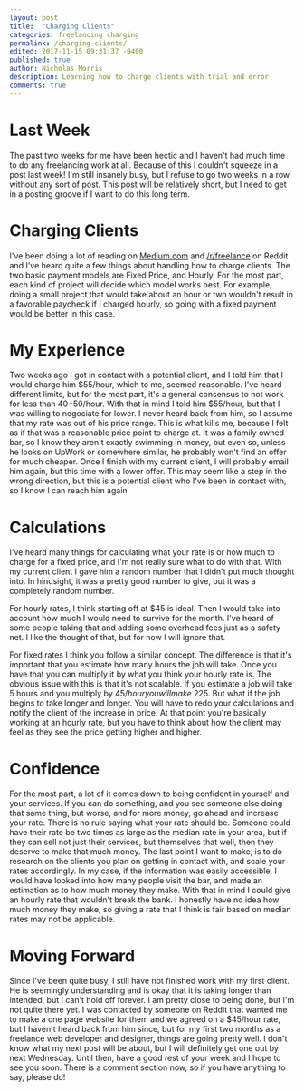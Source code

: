 ```yaml
---
layout: post
title:  "Charging Clients"
categories: freelancing charging
permalink: /charging-clients/
edited: 2017-11-15 09:31:37 -0400
published: true
author: Nicholas Morris
description: Learning how to charge clients with trial and error
comments: true
---
```


# Last Week

The past two weeks for me have been hectic and I haven't had much time to do any freelancing work at all. Because of this I couldn't squeeze in a post last week! I'm still insanely busy, but I refuse to go two weeks in a row without any sort of post. This post will be relatively short, but I need to get in a posting groove if I want to do this long term.

# Charging Clients

I've been doing a lot of reading on [Medium.com](Medium.com) and [/r/freelance](https://reddit.com/r/freelance) on Reddit and I've heard quite a few things about handling how to charge clients. The two basic payment models are Fixed Price, and Hourly. For the most part, each kind of project will decide which model works best. For example, doing a small project that would take about an hour or two wouldn't result in a favorable paycheck if I charged hourly, so going with a fixed payment would be better in this case. 

# My Experience

Two weeks ago I got in contact with a potential client, and I told him that I would charge him $55/hour, which to me, seemed reasonable. I've heard different limits, but for the most part, it's a general consensus to not work for less than $40-$50/hour. With that in mind I told him $55/hour, but that I was willing to negociate for lower. I never heard back from him, so I assume that my rate was out of his price range. This is what kills me, because I felt as if that was a reasonable price point to charge at. It was a family owned bar, so I know they aren't exactly swimming in money, but even so, unless he looks on UpWork or somewhere similar, he probably won't find an offer for much cheaper. Once I finish with my current client, I will probably email him again, but this time with a lower offer. This may seem like a step in the wrong direction, but this is a potential client who I've been in contact with, so I know I can reach him again

# Calculations

I've heard many things for calculating what your rate is or how much to charge for a fixed price, and I'm not really sure what to do with that. With my current client I gave him a random number that I didn't put much thought into. In hindsight, it was a pretty good number to give, but it was a completely random number. 

For hourly rates, I think starting off at $45 is ideal. Then I would take into account how much I would need to survive for the month. I've heard of some people taking that and adding some overhead fees just as a safety net. I like the thought of that, but for now I will ignore that.

For fixed rates I think you follow a similar concept. The difference is that it's important that you estimate how many hours the job will take. Once you have that you can multiply it by what you think your hourly rate is. The obvious issue with this is that it's not scalable. If you estimate a job will take 5 hours and you multiply by $45/hour you will make ~$225. But what if the job begins to take longer and longer. You will have to redo your calculations and notify the client of the increase in price. At that point you're basically working at an hourly rate, but you have to think about how the client may feel as they see the price getting higher and higher.

# Confidence

For the most part, a lot of it comes down to being confident in yourself and your services. If you can do something, and you see someone else doing that same thing, but worse, and for more money, go ahead and increase your rate. There is no rule saying what your rate should be. Someone could have their rate be two times as large as the median rate in your area, but if they can sell not just their services, but themselves that well, then they deserve to make that much money. The last point I want to make, is to do research on the clients you plan on getting in contact with, and scale your rates accordingly. In my case, if the information was easily accessible, I would have looked into how many people visit the bar, and made an estimation as to how much money they make. With that in mind I could give an hourly rate that wouldn't break the bank. I honestly have no idea how much money they make, so giving a rate that I think is fair based on median rates may not be applicable.

# Moving Forward

Since I've been quite busy, I still have not finished work with my first client. He is seemingly understanding and is okay that it is taking longer than intended, but I can't hold off forever. I am pretty close to being done, but I'm not quite there yet. I was contacted by someone on Reddit that wanted me to make a one page website for them and we agreed on a $45/hour rate, but I haven't heard back from him since, but for my first two months as a freelance web developer and designer, things are going pretty well. I don't know what my next post will be about, but I will definitely get one out by next Wednesday. Until then, have a good rest of your week and I hope to see you soon. There is a comment section now, so if you have anything to say, please do!